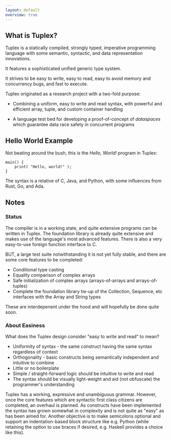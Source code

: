 ```yaml
---
layout: default
overview: true
---
```

What is Tuplex?
---------------

Tuplex is a statically compiled, strongly typed, imperative programming language with some semantic, syntactic, and data representation innovations.

It features a sophisticated unified generic type system.

It strives to be easy to write, easy to read, easy to avoid memory and concurrency bugs, and fast to execute.

Tuplex originated as a research project with a two-fold purpose:

* Combining a uniform, easy to write and read syntax, with powerful and efficient array, tuple, and custom container handling

* A language test bed for developing a proof-of-concept of <em>dataspaces</em> which guarantee data race safety in concurrent programs


Hello World Example
-------------------

Not beating around the bush, this is the <em>Hello, World!</em> program in Tuplex:

    main() {
        print( "Hello, world!" );
    }

The syntax is a relative of C, Java, and Python, with some influences from Rust, Go, and Ada.


Notes
-----

### Status

The compiler is in a working state, and quite extensive programs can be written in Tuplex. The foundation library is already quite extensive and makes use of the language's most advanced features. There is also a very easy-to-use foreign function interface to C.

BUT, a large test suite notwithstanding it is not yet fully stable, and there are some core features to be completed:
- Conditional type casting
- Equality comparison of complex arrays
- Safe initialization of complex arrays (arrays-of-arrays and arrays-of-tuples)
- Complete the foundation library tie-up of the Collection, Sequence, etc interfaces with the Array and String types

These are interdepenent under the hood and will hopefully be done quite soon.

### About Easiness

What does the Tuplex design consider "easy to write and read" to mean?
<ul>
  <li>
    Uniformity of syntax - the same construct having the same syntax regardless of context
  </li>
  <li>
    Orthogonality - basic constructs being semantically independent and intuitive to combine
  </li>
  <li>
    Little or no boilerplate
  </li>
  <li>
    Simple / straight-forward logic should be intuitive to write and read
  </li>
  <li>
    The syntax should be visually light-weight and aid (not obfuscate) the programmer's understanding
  </li>
</ul>

Tuplex has a working, expressive and unambiguous grammar. However, once the core features which are syntactic first class citizens are completed, an overhaul is planned. As constructs have been implemented the syntax has grown somewhat in complexity and is not quite as "easy" as has been aimed for. Another objective is to make semicolons optional and support an indentation-based block structure like e.g. Python (while retaining the option to use braces if desired, e.g. Haskell provides a choice like this).